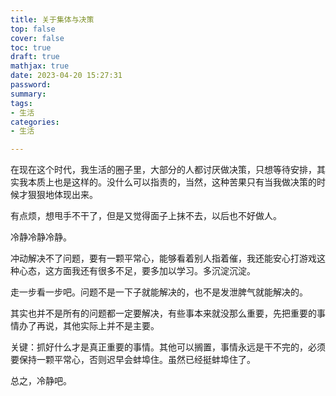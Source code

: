 ```yaml
---
title: 关于集体与决策
top: false
cover: false
toc: true
draft: true
mathjax: true
date: 2023-04-20 15:27:31
password:
summary:
tags:
- 生活
categories:
- 生活

---
```


在现在这个时代，我生活的圈子里，大部分的人都讨厌做决策，只想等待安排，其实我本质上也是这样的。没什么可以指责的，当然，这种苦果只有当我做决策的时候才狠狠地体现出来。

有点烦，想甩手不干了，但是又觉得面子上抹不去，以后也不好做人。

冷静冷静冷静。

冲动解决不了问题，要有一颗平常心，能够看着别人指着催，我还能安心打游戏这种心态，这方面我还有很多不足，要多加以学习。多沉淀沉淀。

走一步看一步吧。问题不是一下子就能解决的，也不是发泄脾气就能解决的。

其实也并不是所有的问题都一定要解决，有些事本来就没那么重要，先把重要的事情办了再说，其他实际上并不是主要。

关键：抓好什么才是真正重要的事情。其他可以搁置，事情永远是干不完的，必须要保持一颗平常心，否则迟早会蚌埠住。虽然已经挺蚌埠住了。

总之，冷静吧。